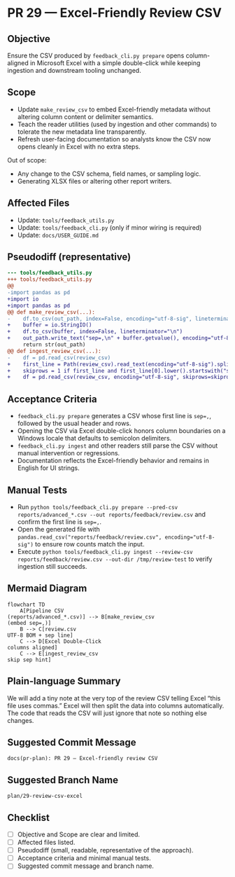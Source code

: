 # PR 29 — Excel-Friendly Review CSV

## Objective
Ensure the CSV produced by `feedback_cli.py prepare` opens column-aligned in Microsoft Excel with a simple double-click while keeping ingestion and downstream tooling unchanged.

## Scope
- Update `make_review_csv` to embed Excel-friendly metadata without altering column content or delimiter semantics.
- Teach the reader utilities (used by ingestion and other commands) to tolerate the new metadata line transparently.
- Refresh user-facing documentation so analysts know the CSV now opens cleanly in Excel with no extra steps.

Out of scope:
- Any change to the CSV schema, field names, or sampling logic.
- Generating XLSX files or altering other report writers.

## Affected Files
- Update: `tools/feedback_utils.py`
- Update: `tools/feedback_cli.py` (only if minor wiring is required)
- Update: `docs/USER_GUIDE.md`

## Pseudodiff (representative)
```diff
--- tools/feedback_utils.py
+++ tools/feedback_utils.py
@@
-import pandas as pd
+import io
+import pandas as pd
@@ def make_review_csv(...):
-    df.to_csv(out_path, index=False, encoding="utf-8-sig", lineterminator="\n")
+    buffer = io.StringIO()
+    df.to_csv(buffer, index=False, lineterminator="\n")
+    out_path.write_text("sep=,\n" + buffer.getvalue(), encoding="utf-8-sig")
     return str(out_path)
@@ def ingest_review_csv(...):
-    df = pd.read_csv(review_csv)
+    first_line = Path(review_csv).read_text(encoding="utf-8-sig").splitlines()[:1]
+    skiprows = 1 if first_line and first_line[0].lower().startswith("sep=") else 0
+    df = pd.read_csv(review_csv, encoding="utf-8-sig", skiprows=skiprows)
```

## Acceptance Criteria
- `feedback_cli.py prepare` generates a CSV whose first line is `sep=,`, followed by the usual header and rows.
- Opening the CSV via Excel double-click honors column boundaries on a Windows locale that defaults to semicolon delimiters.
- `feedback_cli.py ingest` and other readers still parse the CSV without manual intervention or regressions.
- Documentation reflects the Excel-friendly behavior and remains in English for UI strings.

## Manual Tests
- Run `python tools/feedback_cli.py prepare --pred-csv reports/advanced_*.csv --out reports/feedback/review.csv` and confirm the first line is `sep=,`.
- Open the generated file with `pandas.read_csv("reports/feedback/review.csv", encoding="utf-8-sig")` to ensure row counts match the input.
- Execute `python tools/feedback_cli.py ingest --review-csv reports/feedback/review.csv --out-dir /tmp/review-test` to verify ingestion still succeeds.

## Mermaid Diagram
```mermaid
flowchart TD
    A[Pipeline CSV
(reports/advanced_*.csv)] --> B[make_review_csv
(embed sep=,)]
    B --> C[review.csv
UTF-8 BOM + sep line]
    C --> D[Excel Double-Click
columns aligned]
    C --> E[ingest_review_csv
skip sep hint]
```

## Plain-language Summary
We will add a tiny note at the very top of the review CSV telling Excel “this file uses commas.” Excel will then split the data into columns automatically. The code that reads the CSV will just ignore that note so nothing else changes.

## Suggested Commit Message
`docs(pr-plan): PR 29 — Excel-friendly review CSV`

## Suggested Branch Name
`plan/29-review-csv-excel`

## Checklist
- [ ] Objective and Scope are clear and limited.
- [ ] Affected files listed.
- [ ] Pseudodiff (small, readable, representative of the approach).
- [ ] Acceptance criteria and minimal manual tests.
- [ ] Suggested commit message and branch name.
